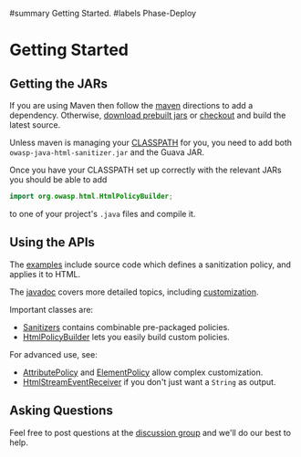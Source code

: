 #summary Getting Started.
#labels Phase-Deploy

# Getting Started 

## Getting the JARs 

If you are using Maven then follow the [maven](maven.md) directions to add a dependency.  Otherwise, [download prebuilt jars](https://rawgit.com/OWASP/java-html-sanitizer/tree/master/distrib/lib/) or [checkout](git@github.com:OWASP/java-html-sanitizer.git) and build the latest source.

Unless maven is managing your [CLASSPATH](http://download.oracle.com//javase/1.3/docs/tooldocs/win32/classpath.html) for you, you need to add both `owasp-java-html-sanitizer.jar` and the Guava JAR.

Once you have your CLASSPATH set up correctly with the relevant JARs you should be able to add

```Java
import org.owasp.html.HtmlPolicyBuilder;
```

to one of your project's `.java` files and compile it.

## Using the APIs 

The [examples](https://github.com/OWASP/java-html-sanitizer/tree/master/#trunk%2Fsrc%2Fmain%2Forg%2Fowasp%2Fhtml%2Fexamples) include source code which defines a sanitization policy, and applies it to HTML.

The [javadoc](https://rawgit.com/OWASP/java-html-sanitizer/tree/master/distrib/javadoc/index.html) covers more detailed topics, including [customization](https://rawgit.com/OWASP/java-html-sanitizer/tree/master/distrib/javadoc/org/owasp/html/HtmlPolicyBuilder.html).

Important classes are:

  * [Sanitizers](https://rawgit.com/OWASP/java-html-sanitizer/tree/master/distrib/javadoc/org/owasp/html/Sanitizers.html) contains combinable pre-packaged policies.
  * [HtmlPolicyBuilder](https://rawgit.com/OWASP/java-html-sanitizer/tree/master/distrib/javadoc/org/owasp/html/HtmlPolicyBuilder.html) lets you easily build custom policies.

For advanced use, see:
  * [AttributePolicy](https://rawgit.com/OWASP/java-html-sanitizer/tree/master/distrib/javadoc/org/owasp/html/AttributePolicy.html) and [ElementPolicy](https://rawgit.com/OWASP/java-html-sanitizer/tree/master/distrib/javadoc/org/owasp/html/ElementPolicy.html) allow complex customization.
  * [HtmlStreamEventReceiver](https://rawgit.com/OWASP/java-html-sanitizer/tree/master/distrib/javadoc/org/owasp/html/HtmlStreamEventReceiver.html) if you don't just want a `String` as output.

## Asking Questions 

Feel free to post questions at the [discussion group](http://groups.google.com/group/owasp-java-html-sanitizer-support) and we'll do our best to help.
